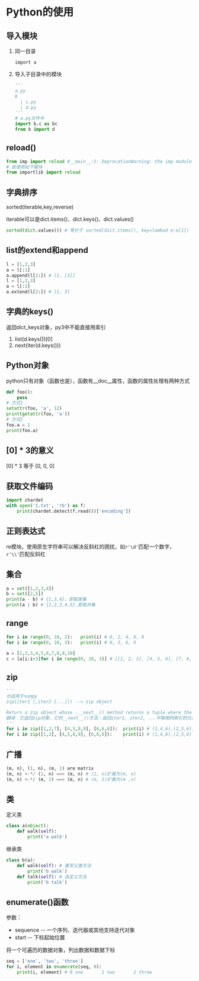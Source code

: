 # Python的使用

## 导入模块

1. 同一目录

   `import a`

2. 导入子目录中的模块

   ```python
   '''
   a.py
   b
     | c.py
     | d.py
   '''
   # a.py文件中
   import b.c as bc
   from b import d
   ```


## reload()

```python
from imp import reload #__main__:1: DeprecationWarning: the imp module is deprecated in favour of importlib; see the module's documentation for alternative uses
# 故使用如下模块
from importlib import reload
```



## 字典排序

sorted(iterable,key,reverse)

iterable可以是dict.items()、dict.keys()、dict.values()

```python
sorted(dict.values()) # 等价于 sorted(dict.items(), key=lambad e:e[1])
```



## list的extend和append

```python
l = [1,2,3]
a = l[:1]
a.append(l[2:]) # [1, [3]]
l = [1,2,3]
a = l[:1]
a.extend(l[2:]) # [1, 3]
```



## 字典的keys()

返回dict_keys对象，py3中不能直接用索引

1. list(d.keys())[0]
2. next(iter(d.keys()))



## Python对象

python只有对象（函数也是），函数有\_\_doc\_\_属性，函数的属性处理有两种方式

```python
def foo():
    pass
# 方式1
setattr(foo, 'a', 12)
print(getattr(foo, 'a'))
# 方式2
foo.a = 1
print(foo.a)
```



## [0] * 3的意义

[0] * 3 等于 [0, 0, 0]



## 获取文件编码

```python
import chardet
with open('1.txt', 'rb') as f:
    print(chardet.detect(f.read())['encoding']) 
```



## 正则表达式

re模块。使用原生字符串可以解决反斜杠的困扰，如`r'\d'`匹配一个数字，`r'\\'`匹配反斜杠



## 集合

```python
a = set([1,2,3,4])
b = set([2,5])
print(a - b) # {1,3,4}，即取差集
print(a | b) # {1,2,3,4,5},即取并集
```



## range

```python
for i in range(0, 10, 2):	print(i) # 0, 2, 4, 6, 8
for i in range(0, 10, 3):	print(i) # 0, 3, 6, 9

a = [1,2,3,4,5,6,7,8,9,10]
c = [a[i:i+3]for i in range(0, 10, 3)] # [[1, 2, 3], [4, 5, 6], [7, 8, 9], [10]]
```



## zip

```python
'''
也适用于numpy
zip(iter1 [,iter2 [...]]) --> zip object

Return a zip object whose .__next__() method returns a tuple where the i-th element comes from the i-th iterable argument. The .__next__() method continues until the shortest iterable in the argument sequence is exhausted and then it raises StopIteration.
翻译：它返回zip对象，它的__next__()方法：返回iter1, iter2, ...中取相同索引的元素组成tuple，当某个iter达到最后一个元素时停止
'''
for i in zip([1,2,7], [4,5,8,9], [6,6,6]):	print(i) # (1,4,6),(2,5,6),(7,8,6)
for i in zip([1,2], [4,5,8,9], [6,6,6]):	print(i) # (1,4,6),(2,5,6)
```



## 广播

```python
(m, n), (1, n), (m, 1) are matrix
(m, n) +-*/ (1, n) ==> (m, n) # (1, n)扩展为(m, n)
(m, n) +-*/ (m, 1) ==> (m, n) # (m, 1)扩展为(m ,n)
```



## 类

定义类

```python
class a(object):
    def walk(self):
        print('a walk')
```

继承类

```python
class b(a):
    def walk(self): # 重写父类方法
        print('b walk')
    def talk(self): # 自定义方法
        print('b talk')
```



## enumerate()函数

参数：

- sequence -- 一个序列、迭代器或其他支持迭代对象
- start -- 下标起始位置

将一个可遍历的数据对象，列出数据和数据下标

```python
seq = ['one', 'two', 'three']
for i, element in enumerate(seq, 0):
    print(i, element) # 0 one		1 two 		2 three
```

